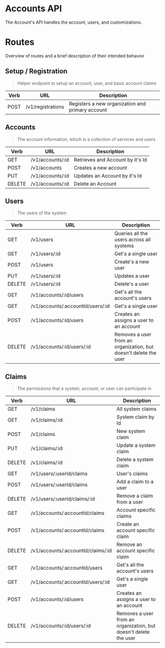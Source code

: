 # Accounts API
The Account's API handles the account, users, and customizations.
 
# Routes
Overview of routes and a brief description of their intended behavior

## Setup / Registration
> Helper endpoint to setup an account, user, and basic account claims

Verb    | URL  | Description      
------- | ---- | -----------
POST    | /v1/registrations | Registers a new organization and primary account


## Accounts
> The account information, which is a collection of services and users

Verb    | URL  | Description      
------- | ---- | -----------
GET     | /v1/accounts/:id | Retrieves and Account by it's Id
POST    | /v1/accounts | Creates a new account
PUT     | /v1/accounts/:id | Updates an Account by it's Id
DELETE  | /v1/accounts/:id | Delete an Account


## Users
> The users of the system

Verb    | URL  | Description      
------- | ---- | -----------
GET     | /v1/users | Queries all the users across all systems
GET     | /v1/users/:id | Get's a single user
POST    | /v1/users | Create's a new user
PUT     | /v1/users/:id | Updates a user
DELETE  | /v1/users/:id | Delete's a user
GET     | /v1/accounts/:id/users | Get's all the account's users
GET     | /v1/accounts/:accountId/users/:id | Get's a single user
POST    | /v1/accounts/:id/users | Creates an assigns a user to an account
DELETE  | /v1/accounts/:id/users/:id | Removes a user from an organization, but doesn't delete the user

## Claims
> The permissions that a system, account, or user can participate in

Verb    | URL  | Description      
------- | ---- | -----------
GET     | /v1/claims | All system claims
GET     | /v1/claims/:id | System claim by Id
POST    | /v1/claims | New system claim
PUT     | /v1/claims/:id | Update a system claim
DELETE  | /v1/claims/:id | Delete a system claim
GET     | /v1/users/:userId/claims | User's claims
POST    | /v1/users/:userId/claims | Add a claim to a user
DELETE  | /v1/users/:userId/claims/:id | Remove a claim from a user
GET     | /v1/accounts/:accountId/claims | Account specific claims
POST    | /v1/accounts/:accountId/claims | Create an account specific claim
DELETE  | /v1/accounts/:accountId/claims/:id | Remove an account specific claim
GET     | /v1/accounts/:accountId/users | Get's all the account's users
GET     | /v1/accounts/:accountId/users/:id | Get's a single user
POST    | /v1/accounts/:id/users | Creates an assigns a user to an account
DELETE  | /v1/accounts/:id/users/:id | Removes a user from an organization, but doesn't delete the user